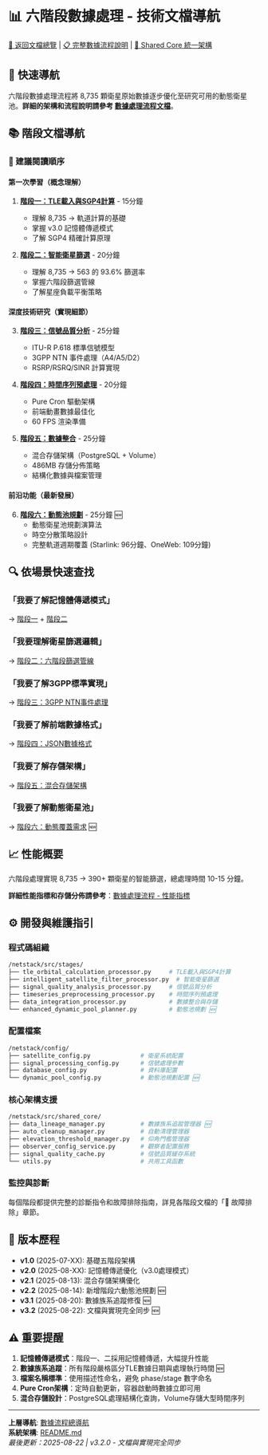 # 📊 六階段數據處理 - 技術文檔導航

[🔄 返回文檔總覽](../README.md) | [📋 完整數據流程說明](../data_processing_flow.md) | [🧠 Shared Core 統一架構](../shared_core_architecture.md)

## 🎯 快速導航

六階段數據處理流程將 8,735 顆衛星原始數據逐步優化至研究可用的動態衛星池。**詳細的架構和流程說明請參考 [數據處理流程文檔](../data_processing_flow.md)**。

## 📚 階段文檔導航

### 🚀 建議閱讀順序

#### 第一次學習（概念理解）
1. **[階段一：TLE載入與SGP4計算](./stage1-tle-loading.md)** - 15分鐘
   - 理解 8,735 → 軌道計算的基礎
   - 掌握 v3.0 記憶體傳遞模式
   - 了解 SGP4 精確計算原理

2. **[階段二：智能衛星篩選](./stage2-filtering.md)** - 20分鐘
   - 理解 8,735 → 563 的 93.6% 篩選率
   - 掌握六階段篩選管線
   - 了解星座負載平衡策略

#### 深度技術研究（實現細節）
3. **[階段三：信號品質分析](./stage3-signal.md)** - 25分鐘
   - ITU-R P.618 標準信號模型
   - 3GPP NTN 事件處理（A4/A5/D2）
   - RSRP/RSRQ/SINR 計算實現

4. **[階段四：時間序列預處理](./stage4-timeseries.md)** - 20分鐘
   - Pure Cron 驅動架構
   - 前端動畫數據最佳化
   - 60 FPS 渲染準備

5. **[階段五：數據整合](./stage5-integration.md)** - 25分鐘
   - 混合存儲架構（PostgreSQL + Volume）
   - 486MB 存儲分佈策略
   - 結構化數據與檔案管理

#### 前沿功能（最新發展）
6. **[階段六：動態池規劃](./stage6-dynamic-pool.md)** - 25分鐘 🆕
   - 動態衛星池規劃演算法
   - 時空分散策略設計
   - 完整軌道週期覆蓋 (Starlink: 96分鐘、OneWeb: 109分鐘)

## 🔍 依場景快速查找

### 「我要了解記憶體傳遞模式」
→ [階段一](./stage1-tle-loading.md#v30記憶體傳遞模式) + [階段二](./stage2-filtering.md#v30記憶體傳遞模式)

### 「我要理解衛星篩選邏輯」
→ [階段二：六階段篩選管線](./stage2-filtering.md#智能篩選演算法)

### 「我要了解3GPP標準實現」
→ [階段三：3GPP NTN事件處理](./stage3-signal.md#3gpp-ntn-事件處理)

### 「我要了解前端數據格式」
→ [階段四：JSON數據格式](./stage4-timeseries.md#json-數據格式)

### 「我要了解存儲架構」
→ [階段五：混合存儲架構](./stage5-integration.md#混合存儲架構)

### 「我要了解動態衛星池」
→ [階段六：動態覆蓋需求](./stage6-dynamic-pool.md#動態覆蓋需求) 🆕

## 📈 性能概要

六階段處理實現 8,735 → 390+ 顆衛星的智能篩選，總處理時間 10-15 分鐘。

**詳細性能指標和存儲分佈請參考**：[數據處理流程 - 性能指標](../data_processing_flow.md#性能指標與優化)

## ⚙️ 開發與維護指引

### 程式碼組織
```bash
/netstack/src/stages/
├── tle_orbital_calculation_processor.py     # TLE載入與SGP4計算
├── intelligent_satellite_filter_processor.py  # 智能衛星篩選
├── signal_quality_analysis_processor.py     # 信號品質分析
├── timeseries_preprocessing_processor.py    # 時間序列預處理
├── data_integration_processor.py            # 數據整合與存儲
└── enhanced_dynamic_pool_planner.py         # 動態池規劃 🆕
```

### 配置檔案
```bash
/netstack/config/
├── satellite_config.py              # 衛星系統配置
├── signal_processing_config.py      # 信號處理參數
├── database_config.py               # 資料庫配置
└── dynamic_pool_config.py           # 動態池規劃配置 🆕
```

### 核心架構支援
```bash
/netstack/src/shared_core/
├── data_lineage_manager.py          # 數據族系追蹤管理器 🆕
├── auto_cleanup_manager.py          # 自動清理管理器
├── elevation_threshold_manager.py   # 仰角門檻管理器
├── observer_config_service.py       # 觀察者配置服務
├── signal_quality_cache.py          # 信號品質緩存系統
└── utils.py                         # 共用工具函數
```

### 監控與診斷
每個階段都提供完整的診斷指令和故障排除指南，詳見各階段文檔的「🚨 故障排除」章節。

## 🔄 版本歷程

- **v1.0** (2025-07-XX): 基礎五階段架構
- **v2.0** (2025-08-XX): 記憶體傳遞優化（v3.0處理模式）
- **v2.1** (2025-08-13): 混合存儲架構優化
- **v2.2** (2025-08-14): 新增階段六動態池規劃 🆕
- **v3.1** (2025-08-20): 數據族系追蹤修復 🆕
- **v3.2** (2025-08-22): 文檔與實現完全同步 🆕

## ⚠️ 重要提醒

1. **記憶體傳遞模式**：階段一、二採用記憶體傳遞，大幅提升性能
2. **數據族系追蹤**：所有階段嚴格區分TLE數據日期與處理執行時間 🆕
3. **檔案名稱標準**：使用描述性命名，避免 phase/stage 數字命名
4. **Pure Cron架構**：定時自動更新，容器啟動時數據立即可用
5. **混合存儲設計**：PostgreSQL處理結構化查詢，Volume存儲大型時間序列

---
**上層導航**: [數據流程總導航](../README.md)  
**系統架構**: [README.md](../README.md)  
*最後更新：2025-08-22 | v3.2.0 - 文檔與實現完全同步*